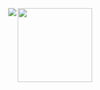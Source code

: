<img align="left" src="https://github-readme-stats.vercel.app/api/top-langs/?username=FromSi&theme=default&layout=compact">
<img align="left" height="150" src="https://lh3.googleusercontent.com/proxy/lJNCtXva5kQEnclKDaaClm4n--iy_Htgk3dvh2dkfoE3NQIY-zr_Le7tYEbHzgTKhluqEvu9TXqwjxZHwTgX3GoHMm6MmFuMCLF3WFu4EybNYvCfpBdcG-UQwfL2JKlfi8CuHi1wydEBES8SelxhLw">
